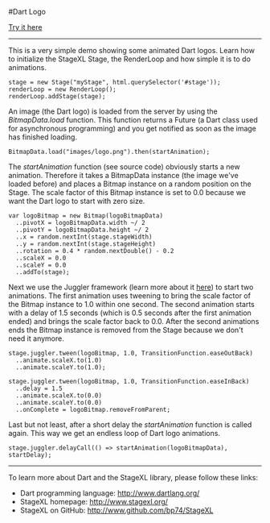#Dart Logo 

[Try it here](http://www.stagexl.org/samples/dart_logo/ "StageXL DartLogo Sample")

---

This is a very simple demo showing some animated Dart logos. Learn how to initialize the StageXL Stage, the RenderLoop and how simple it is to do animations. 

    stage = new Stage("myStage", html.querySelector('#stage'));
    renderLoop = new RenderLoop();
    renderLoop.addStage(stage);

An image (the Dart logo) is loaded from the server by using the *BitmapData.load* function. This function returns a Future (a Dart class used for asynchronous programming) and you get notified as soon as the image has finished loading. 

    BitmapData.load("images/logo.png").then(startAnimation);

The *startAnimation* function (see source code) obviously starts a new animation. Therefore it takes a BitmapData instance (the image we've loaded before) and places a Bitmap instance on a random position on the Stage. The scale factor of this Bitmap instance is set to 0.0 because we want the Dart logo to start with zero size.

    var logoBitmap = new Bitmap(logoBitmapData)
      ..pivotX = logoBitmapData.width ~/ 2
      ..pivotY = logoBitmapData.height ~/ 2
      ..x = random.nextInt(stage.stageWidth)
      ..y = random.nextInt(stage.stageHeight)
      ..rotation = 0.4 * random.nextDouble() - 0.2
      ..scaleX = 0.0
      ..scaleY = 0.0
      ..addTo(stage);

Next we use the Juggler framework (learn more about it [here](http://www.stagexl.org/docs/wiki-articles.html?article=juggler "Juggler Animation Framework")) to start two animations. The first animation uses tweening to bring the scale factor of the Bitmap instance to 1.0 within one second. The second animation starts with a delay of 1.5 seconds (which is 0.5 seconds after the first animation ended) and brings the scale factor back to 0.0. After the second animations ends the Bitmap instance is removed from the Stage because we don't need it anymore.

    stage.juggler.tween(logoBitmap, 1.0, TransitionFunction.easeOutBack)
      ..animate.scaleX.to(1.0)
      ..animate.scaleY.to(1.0);

    stage.juggler.tween(logoBitmap, 1.0, TransitionFunction.easeInBack)
      ..delay = 1.5
      ..animate.scaleX.to(0.0)
      ..animate.scaleY.to(0.0)
      ..onComplete = logoBitmap.removeFromParent;

Last but not least, after a short delay the *startAnimation* function is called again. This way we get an endless loop of Dart logo animations. 

    stage.juggler.delayCall(() => startAnimation(logoBitmapData), startDelay);
    
---

To learn more about Dart and the StageXL library, please follow these links: 

* Dart programming language: <http://www.dartlang.org/>
* StageXL homepage: <http://www.stagexl.org/>
* StageXL on GitHub: <http://www.github.com/bp74/StageXL>

